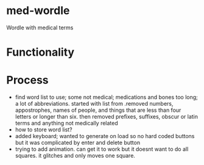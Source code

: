 # med-wordle
Wordle with medical terms

# Functionality

# Process

- find word list to use; some not medical; medications and bones too long; a lot of abbreviations. started with list from .removed numbers, appostrophes, names of people, and things that are less than four letters or longer than six. then removed prefixes, suffixes, obscur or latin terms and anything not medically related
- how to store word list?
- added keyboard; wanted to generate on load so no hard coded buttons but it was complicated by enter and delete button
- trying to add animation. can get it to work but it doesnt want to do all squares. it glitches and only moves one square.